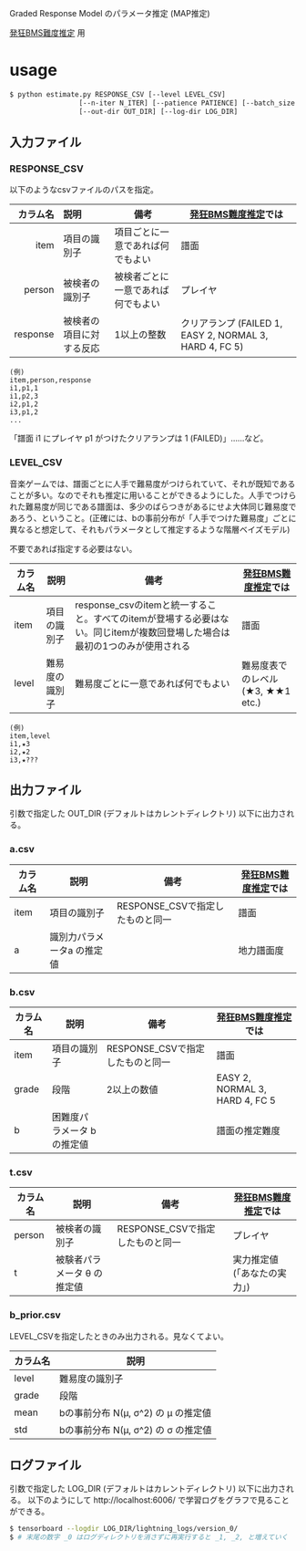 Graded Response Model のパラメータ推定 (MAP推定)

[発狂BMS難度推定](http://walkure.net/hakkyou/index.html) 用

# usage  
```sh
$ python estimate.py RESPONSE_CSV [--level LEVEL_CSV]
                 [--n-iter N_ITER] [--patience PATIENCE] [--batch_size BATCH_SIZE] 
                 [--out-dir OUT_DIR] [--log-dir LOG_DIR]
```


## 入力ファイル

### RESPONSE_CSV

以下のようなcsvファイルのパスを指定。

| カラム名 | 説明 | 備考 | [発狂BMS難度推定](http://walkure.net/hakkyou/index.html)では |
|-------:|:-----|------|------|
|item|項目の識別子|項目ごとに一意であれば何でもよい|譜面|
|person|被検者の識別子|被検者ごとに一意であれば何でもよい|プレイヤ|
|response|被検者の項目に対する反応|1以上の整数|クリアランプ (FAILED 1, EASY 2, NORMAL 3, HARD 4, FC 5)|

```
(例)
item,person,response
i1,p1,1
i1,p2,3
i2,p1,2
i3,p1,2
...
```

「譜面 i1 にプレイヤ p1 がつけたクリアランプは 1 (FAILED)」……など。

### LEVEL_CSV

音楽ゲームでは、譜面ごとに人手で難易度がつけられていて、それが既知であることが多い。なのでそれも推定に用いることができるようにした。人手でつけられた難易度が同じである譜面は、多少のばらつきがあるにせよ大体同じ難易度であろう、ということ。(正確には、bの事前分布が「人手でつけた難易度」ごとに異なると想定して、それもパラメータとして推定するような階層ベイズモデル)

不要であれば指定する必要はない。

| カラム名 | 説明           | 備考                                                         | [発狂BMS難度推定](http://walkure.net/hakkyou/index.html)では |
| -------- | -------------- | ------------------------------------------------------------ | ------------------------------------------------------------ |
| item     | 項目の識別子   | response_csvのitemと統一すること。すべてのitemが登場する必要はない。同じitemが複数回登場した場合は最初の1つのみが使用される | 譜面                                                         |
| level    | 難易度の識別子 | 難易度ごとに一意であれば何でもよい                           | 難易度表でのレベル (★3, ★★1 etc.)                            |

```
(例)
item,level
i1,★3
i2,★2
i3,★???
```

## 出力ファイル

引数で指定した OUT_DIR (デフォルトはカレントディレクトリ) 以下に出力される。

### a.csv

| カラム名 | 説明                       | 備考                             | [発狂BMS難度推定](http://walkure.net/hakkyou/index.html)では |
| -------- | -------------------------- | -------------------------------- | ------------------------------------------------------------ |
| item     | 項目の識別子               | RESPONSE_CSVで指定したものと同一 | 譜面                                                         |
| a        | 識別力パラメータa の推定値 |                                  | 地力譜面度                                                   |

### b.csv

| カラム名 | 説明                        | 備考                             | [発狂BMS難度推定](http://walkure.net/hakkyou/index.html)では |
| -------- | --------------------------- | -------------------------------- | ------------------------------------------------------------ |
| item     | 項目の識別子                | RESPONSE_CSVで指定したものと同一 | 譜面                                                         |
| grade    | 段階                        | 2以上の数値                      | EASY 2, NORMAL 3, HARD 4, FC 5                               |
| b        | 困難度パラメータ b の推定値 |                                  | 譜面の推定難度                                               |

### t.csv

| カラム名 | 説明                        | 備考                             | [発狂BMS難度推定](http://walkure.net/hakkyou/index.html)では |
| -------- | --------------------------- | -------------------------------- | ------------------------------------------------------------ |
| person   | 被検者の識別子              | RESPONSE_CSVで指定したものと同一 | プレイヤ                                                     |
| t        | 被験者パラメータ θ の推定値 |                                  | 実力推定値 (「あなたの実力」)                                |



### b_prior.csv

LEVEL_CSVを指定したときのみ出力される。見なくてよい。

| カラム名 | 説明                                |
| -------- | ----------------------------------- |
| level    | 難易度の識別子                      |
| grade    | 段階                                |
| mean     | bの事前分布 N(μ, σ^2) の μ の推定値 |
| std      | bの事前分布 N(μ, σ^2) の σ の推定値 |



## ログファイル

引数で指定した LOG_DIR (デフォルトはカレントディレクトリ) 以下に出力される。
以下のようにして http://localhost:6006/ で学習ログをグラフで見ることができる。

```sh
$ tensorboard --logdir LOG_DIR/lightning_logs/version_0/
$ # 末尾の数字 _0 はログディレクトリを消さずに再実行すると _1, _2, と増えていく
```


